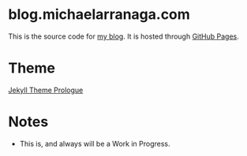 # blog.michaelarranaga.com

This is the source code for [my blog](https://blog.michaelarranaga.com). It is hosted through [GitHub Pages](https://pages.github.com).

# Theme

[Jekyll Theme Prologue](https://github.com/chrisbobbe/jekyll-theme-prologue)

# Notes

* This is, and always will be a Work in Progress. 